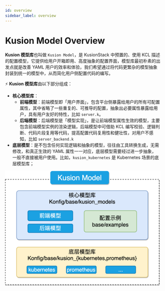 ```yaml
---
id: overview
sidebar_label: overview
---
```


# Kusion Model Overview

**Kusion 模型库**也叫做 `Kusion Model`，是 KusionStack 中预置的、使用 KCL 描述的配置模型，它提供给用户开箱即用、高度抽象的配置界面，模型库最初朴素的出发点就是改善 YAML 用户的效率和体验，我们希望通过将代码更繁杂的模型抽象封装到统一的模型中，从而简化用户侧配置代码的编写。

⚡️ **Kusion 模型库**由以下部分组成：

- **核心模型库**：
  - **前端模型**：前端模型即「用户界面」，包含平台侧暴露给用户的所有可配置属性，其中省略了一些重复的、可推导的配置，抽象出必要属性暴露给用户，具有用户友好的特性，比如 `server.k`。
  - **后端模型**：后端模型是「模型实现」，是让前端模型属性生效的模型，主要包含前端模型实例的渲染逻辑，后端模型中可借助 KCL 编写校验、逻辑判断、代码片段复用等代码，提高配置代码复用性和健壮性，对用户不感知，比如 `server_backend.k`
- **底层模型**：是不包含任何实现逻辑和抽象的模型，往往由工具转换生成，无需修改，和真正生效的 YAML 属性一一对应，底层模型需要经过进一步抽象，一般不直接被用户使用。比如，`kusion_kubernetes` 是 Kubernetes 场景的底层模型库；

![](./images/kusion-model-01.png)
